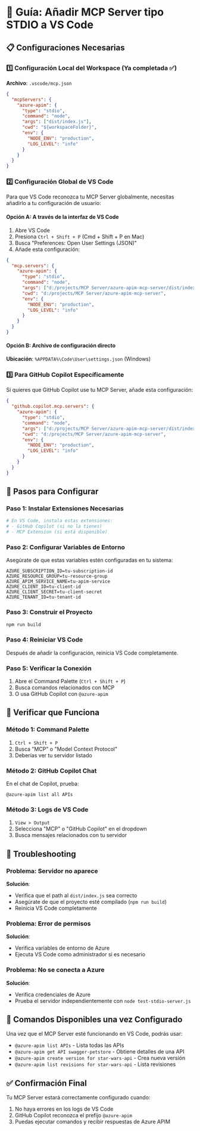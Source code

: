# 🚀 Guía: Añadir MCP Server tipo STDIO a VS Code

## 📋 Configuraciones Necesarias

### 1️⃣ **Configuración Local del Workspace** (Ya completada ✅)

**Archivo**: `.vscode/mcp.json`
```json
{
  "mcpServers": {
    "azure-apim": {
      "type": "stdio",
      "command": "node",
      "args": ["dist/index.js"],
      "cwd": "${workspaceFolder}",
      "env": {
        "NODE_ENV": "production",
        "LOG_LEVEL": "info"
      }
    }
  }
}
```

### 2️⃣ **Configuración Global de VS Code**

Para que VS Code reconozca tu MCP Server globalmente, necesitas añadirlo a tu configuración de usuario:

#### **Opción A: A través de la interfaz de VS Code**
1. Abre VS Code
2. Presiona `Ctrl + Shift + P` (Cmd + Shift + P en Mac)
3. Busca "Preferences: Open User Settings (JSON)"
4. Añade esta configuración:

```json
{
  "mcp.servers": {
    "azure-apim": {
      "type": "stdio",
      "command": "node",
      "args": ["d:/projects/MCP Server/azure-apim-mcp-server/dist/index.js"],
      "cwd": "d:/projects/MCP Server/azure-apim-mcp-server",
      "env": {
        "NODE_ENV": "production",
        "LOG_LEVEL": "info"
      }
    }
  }
}
```

#### **Opción B: Archivo de configuración directo**
**Ubicación**: `%APPDATA%\Code\User\settings.json` (Windows)

### 3️⃣ **Para GitHub Copilot Específicamente**

Si quieres que GitHub Copilot use tu MCP Server, añade esta configuración:

```json
{
  "github.copilot.mcp.servers": {
    "azure-apim": {
      "type": "stdio",
      "command": "node",
      "args": ["d:/projects/MCP Server/azure-apim-mcp-server/dist/index.js"],
      "cwd": "d:/projects/MCP Server/azure-apim-mcp-server",
      "env": {
        "NODE_ENV": "production",
        "LOG_LEVEL": "info"
      }
    }
  }
}
```

## 🔧 Pasos para Configurar

### Paso 1: Instalar Extensiones Necesarias
```bash
# En VS Code, instala estas extensiones:
# - GitHub Copilot (si no la tienes)
# - MCP Extension (si está disponible)
```

### Paso 2: Configurar Variables de Entorno
Asegúrate de que estas variables estén configuradas en tu sistema:
```env
AZURE_SUBSCRIPTION_ID=tu-subscription-id
AZURE_RESOURCE_GROUP=tu-resource-group
AZURE_APIM_SERVICE_NAME=tu-apim-service
AZURE_CLIENT_ID=tu-client-id
AZURE_CLIENT_SECRET=tu-client-secret
AZURE_TENANT_ID=tu-tenant-id
```

### Paso 3: Construir el Proyecto
```bash
npm run build
```

### Paso 4: Reiniciar VS Code
Después de añadir la configuración, reinicia VS Code completamente.

### Paso 5: Verificar la Conexión
1. Abre el Command Palette (`Ctrl + Shift + P`)
2. Busca comandos relacionados con MCP
3. O usa GitHub Copilot con `@azure-apim`

## 🧪 Verificar que Funciona

### Método 1: Command Palette
1. `Ctrl + Shift + P`
2. Busca "MCP" o "Model Context Protocol"
3. Deberías ver tu servidor listado

### Método 2: GitHub Copilot Chat
En el chat de Copilot, prueba:
```
@azure-apim list all APIs
```

### Método 3: Logs de VS Code
1. `View > Output`
2. Selecciona "MCP" o "GitHub Copilot" en el dropdown
3. Busca mensajes relacionados con tu servidor

## 🐛 Troubleshooting

### Problema: Servidor no aparece
**Solución**: 
- Verifica que el path al `dist/index.js` sea correcto
- Asegúrate de que el proyecto esté compilado (`npm run build`)
- Reinicia VS Code completamente

### Problema: Error de permisos
**Solución**:
- Verifica variables de entorno de Azure
- Ejecuta VS Code como administrador si es necesario

### Problema: No se conecta a Azure
**Solución**:
- Verifica credenciales de Azure
- Prueba el servidor independientemente con `node test-stdio-server.js`

## 📱 Comandos Disponibles una vez Configurado

Una vez que el MCP Server esté funcionando en VS Code, podrás usar:

- `@azure-apim list APIs` - Lista todas las APIs
- `@azure-apim get API swagger-petstore` - Obtiene detalles de una API
- `@azure-apim create version for star-wars-api` - Crea nueva versión
- `@azure-apim list revisions for star-wars-api` - Lista revisiones

## ✅ Confirmación Final

Tu MCP Server estará correctamente configurado cuando:
1. No haya errores en los logs de VS Code
2. GitHub Copilot reconozca el prefijo `@azure-apim`
3. Puedas ejecutar comandos y recibir respuestas de Azure APIM